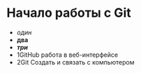 # Начало работы с Git
- *один*
- **два**
- ***три***
- 1GitHub работа в веб-интерфейсе
- 2Git Создать и связать с компьютером
